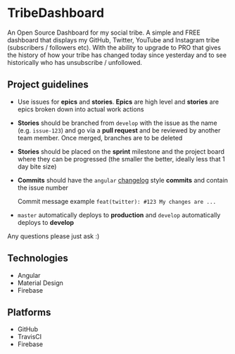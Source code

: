# TribeDashboard

An Open Source Dashboard for my social tribe. A simple and FREE dashboard that displays my GitHub, Twitter, YouTube and Instagram tribe (subscribers / followers etc). With the ability to upgrade to PRO that gives the history of how your tribe has changed today since yesterday and to see historically who has unsubscribe / unfollowed.

## Project guidelines

- Use issues for **epics** and **stories**. **Epics** are high level and **stories** are epics broken down into actual work actions
- **Stories** should be branched from `develop` with the issue as the name (e.g. `issue-123`) and go via a **pull request** and be reviewed by another team member. Once merged, branches are to be deleted
- **Stories** should be placed on the **sprint** milestone and the project board where they can be progressed (the smaller the better, ideally less that 1 day bite size)
- **Commits** should have the `angular` [changelog](https://github.com/bcoe/conventional-changelog-standard/blob/master/convention.md) style **commits** and contain the issue number 

   Commit message example `feat(twitter): #123 My changes are ...`

- `master` automatically deploys to **production** and `develop` automatically deploys to **develop**

Any questions please just ask :)

## Technologies

- Angular
- Material Design
- Firebase

## Platforms

- GitHub
- TravisCI
- Firebase
